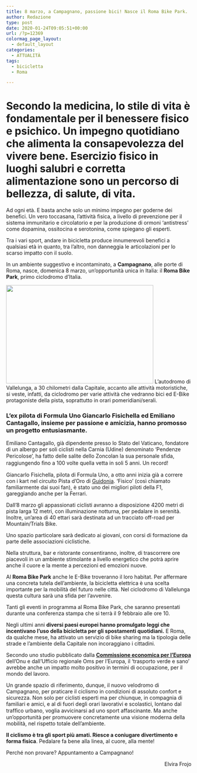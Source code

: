 ```yaml
---
title: 8 marzo, a Campagnano, passione bici! Nasce il Roma Bike Park.
author: Redazione
type: post
date: 2020-01-24T09:05:51+00:00
url: /?p=12369
colormag_page_layout:
  - default_layout
categories:
  - ATTUALITÀ
tags:
  - bicicletta
  - Roma

---
```

# Secondo la medicina, lo stile di vita è fondamentale per il benessere fisico e psichico. Un impegno quotidiano che alimenta la consapevolezza del vivere bene. Esercizio fisico in luoghi salubri e corretta alimentazione sono un percorso di bellezza, di salute, di vita.

Ad ogni età. E basta anche solo un minimo impegno per goderne dei benefici. Un vero toccasana, l’attività fisica, a livello di prevenzione per il sistema immunitario e circolatorio e per la produzione di ormoni ‘antistress’ come dopamina, ossitocina e serotonina, come spiegano gli esperti.

Tra i vari sport, andare in bicicletta produce innumerevoli benefici a qualsiasi età in quanto, tra l’altro, non danneggia le articolazioni per lo scarso impatto con il suolo.

In un ambiente suggestivo e incontaminato, a **Campagnano**, alle porte di Roma, nasce, domenica 8 marzo, un’opportunità unica in Italia: il **Roma Bike Park**, primo ciclodromo d’Italia.

<img decoding="async" loading="lazy" class="alignleft wp-image-12371" src="https://progressonline.it/wp-content/uploads/2020/01/cyclist-3202481_1280-300x200.jpg" alt="" width="400" height="267" /> L’autodromo di Vallelunga, a 30 chilometri dalla Capitale, accanto alle attività motoristiche, si veste, infatti, da ciclodromo per varie attività che vedranno bici ed E-Bike protagoniste della pista, soprattutto in orari pomeridiani/serali.

### L’ex pilota di Formula Uno Giancarlo Fisichella ed Emiliano Cantagallo, insieme per passione e amicizia, hanno promosso un progetto entusiasmante.

Emiliano Cantagallo, già dipendente presso lo Stato del Vaticano, fondatore di un albergo per soli ciclisti nella Carnia (Udine) denominato ‘Pendenze Pericolose’, ha fatto delle salite dello Zoncolan la sua personale sﬁda, raggiungendo ﬁno a 100 volte quella vetta in soli 5 anni. Un record!

Giancarlo Fisichella, pilota di Formula Uno, a otto anni inizia già a correre con i kart nel circuito Pista d&#8217;Oro di [Guidonia][1]. ‘Fisico’ (così chiamato familiarmente dai suoi fan), è stato uno dei migliori piloti della F1, gareggiando anche per la Ferrari.

Dall’8 marzo gli appassionati ciclisti avranno a disposizione 4200 metri di pista larga 12 metri, con illuminazione notturna, per pedalare in serenità. Inoltre, un’area di 40 ettari sarà destinata ad un tracciato off-road per Mountain/Trials Bike.

Uno spazio particolare sarà dedicato ai giovani, con corsi di formazione da parte delle associazioni ciclistiche.

Nella struttura, bar e ristorante consentiranno, inoltre, di trascorrere ore piacevoli in un ambiente stimolante a livello energetico che potrà aprire anche il cuore e la mente a percezioni ed emozioni nuove.

Al **Roma Bike Park** anche le E-Bike troveranno il loro habitat. Per affermare una concreta tutela dell’ambiente, la bicicletta elettrica è una scelta importante per la mobilità del futuro nelle città. Nel ciclodromo di Vallelunga questa cultura sarà una sfida per l’avvenire.

Tanti gli eventi in programma al Roma Bike Park, che saranno presentati durante una conferenza stampa che si terrà il 9 febbraio alle ore 10.

Negli ultimi anni **diversi paesi europei hanno promulgato leggi che incentivano l’uso della bicicletta per gli spostamenti quotidiani.** E Roma, da qualche mese, ha attivato un servizio di bike sharing ma la tipologia delle strade e l’ambiente della Capitale non incoraggiano i cittadini.

Secondo uno studio pubblicato dalla [**Commissione economica per l’Europa**][2] dell’Onu e dall’Ufficio regionale Oms per l’Europa, il ‘trasporto verde e sano’ avrebbe anche un impatto molto positivo in termini di occupazione, per il mondo del lavoro.

Un grande spazio di riferimento, dunque, il nuovo velodromo di Campagnano, per praticare il ciclismo in condizioni di assoluto confort e sicurezza. Non solo per ciclisti esperti ma per chiunque, in compagnia di familiari e amici, e al di fuori degli orari lavorativi e scolastici, lontano dal trafﬁco urbano, voglia avvicinarsi ad uno sport affascinante. Ma anche un’opportunità per promuovere concretamente una visione moderna della mobilità, nel rispetto totale dell’ambiente.

**Il ciclismo è tra gli sport più amati. Riesce a coniugare divertimento e forma fisica**. Pedalare fa bene alla linea, al cuore, alla mente!

Perché non provare? Appuntamento a Campagnano!

<p style="text-align: right;">
  Elvira Frojo
</p>

 [1]: https://it.wikipedia.org/wiki/Guidonia
 [2]: https://www.euro.who.int/en/health-topics/environment-and-health/Transport-and-health/publications/2014/unlocking-new-opportunities-jobs-in-green-and-healthy-transport